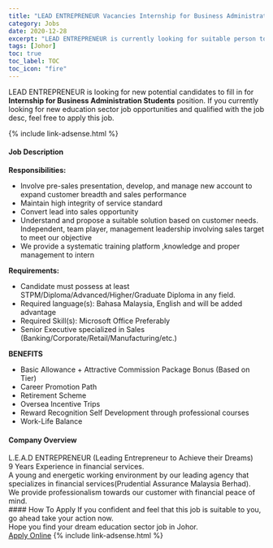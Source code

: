 ```yaml
---
title: "LEAD ENTREPRENEUR Vacancies Internship for Business Administration Students" 
category: Jobs 
date: 2020-12-28 
excerpt: "LEAD ENTREPRENEUR is currently looking for suitable person to fill in the Internship for Business Administration Students which positioned at Johor" 
tags: [Johor] 
toc: true 
toc_label: TOC 
toc_icon: "fire" 
--- 
```


<p>LEAD ENTREPRENEUR is looking for new potential candidates to fill in for <b>Internship for Business Administration Students</b> position. If you currently looking for new education sector job opportunities and qualified with the job desc, feel free to apply this job.
</p>{% include link-adsense.html %} 
 <div><div><div><h4>Job Description</h4></div></div><div><div><span><div><p><strong>Responsibilities:</strong></p><ul><li>Involve pre-sales presentation, develop, and manage new account to expand customer breadth and sales performance</li><li>Maintain high integrity of service standard</li><li>Convert lead into sales opportunity</li><li>Understand and propose a suitable solution based on customer needs. Independent, team player, management leadership involving sales target to meet our objective</li><li>We provide a systematic training platform ,knowledge and proper management to intern</li></ul><p><strong>Requirements:</strong></p><ul><li>Candidate must possess at least STPM/Diploma/Advanced/Higher/Graduate Diploma in any field.</li><li>Required language(s): Bahasa Malaysia, English and will be added advantage</li><li>Required Skill(s): Microsoft Office Preferably</li><li>Senior Executive specialized in Sales (Banking/Corporate/Retail/Manufacturing/etc.)&#160;</li></ul><p><strong>BENEFITS</strong></p><ul><li>Basic Allowance + Attractive Commission Package Bonus (Based on Tier)</li><li>Career Promotion Path</li><li>Retirement Scheme</li><li>Oversea Incentive Trips</li><li>Reward Recognition Self Development through professional courses</li><li>Work-Life Balance</li></ul></div></span></div></div></div> 
<div><div><div><h4>Company Overview</h4></div></div><div><div><span><div><div>L.E.A.D ENTREPRENEUR (Leading Entrepreneur to Achieve their Dreams)</div>
<div>9 Years Experience in financial services.</div>
<div>A young and energetic working environment by our leading agency that specializes in financial services(Prudential Assurance Malaysia Berhad).</div>
<div>We provide professionalism towards our customer with financial peace of mind.</div></div></span></div></div></div> 
#### How To Apply 
If you confident and feel that this job is suitable to you, go ahead take your action now. <br/> 
Hope you find your dream education sector job in Johor. <br/> 
<a href="https://www.jobstreet.com.my/en/job/internship-for-business-administration-students-4451718?jobId=jobstreet-my-job-4451718&sectionRank=19&token=0~1578409d-4774-4159-8ab1-25ba29b64ede&fr=SRP%20View%20In%20New%20Ta" class="btn btn--info" target="_blank" rel="nofollow noopenner">Apply Online</a> 
{% include link-adsense.html %} 